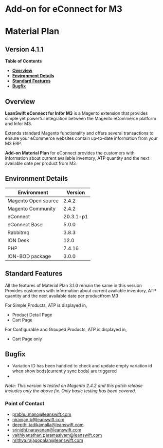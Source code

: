 
# Add-on for eConnect for M3

# **Material Plan**

## **Version 4.1.1**



**Table of Contents**

- [**Overview**](#overview)
- [**Environment Details**](#environment-details)
- [**Standard Features**](#standard-features)
- [**Bugfix**](#bugfix)

## **Overview**

 **LeanSwift eConnect for Infor M3**  is a Magento extension that provides simple yet powerful integration between the Magento eCommerce platform and Infor M3.

Extends standard Magento functionality and offers several transactions to ensure your eCommerce websites contain up-to-date information from your M3 ERP.

**Add-on Material Plan**  for eConnect provides the customers with information about current available inventory, ATP quantity and the next available date per product from M3.

## **Environment Details**

| **Environment** | **Version** |
| --- | --- |
| Magento Open source | 2.4.2 |
| Magento Community | 2.4.2 |
| eConnect | 20.3.1-p1 |
| eConnect Base | 5.0.0 |
| Rabbitmq | 3.8.3 |
| ION Desk | 12.0 |
| PHP | 7.4.16 |
| ION-BOD package | 3.0.0 |


## **Standard Features**

All the features of Material Plan 3.1.0 remain the same in this version
Provides customers with information about current available inventory, ATP quantity and the next available date per productfrom M3

For Simple Products, ATP is displayed in,
- Product Detail Page
- Cart Page

For Configurable and Grouped Products, ATP is displayed in,
- Cart Page only


## **Bugfix**

- Variation ID has been handled to check and update empty variation id when show bods(currently sync bods) are triggered
- 
_Note: This version is tested on Magento 2.4.2 and this patch release includes only the above fix. Only basic testing has been covered._

### **Point of Contact**

- [prabhu.mano@leanswift.com](mailto:prabhu.mano@leanswift.com)
- [niranjan.b@leanswift.com](mailto:niranjan.b@leanswift.com)
- [deepthi.tadikamalla@leanswift.com](mailto:deepthi@leanswift.com)
- [srinidhi.narayanan@leanswift.com](mailto:srinidhi.narayanan@leanswift.com)
- [vaithiyanathan.paramasivam@leanswift.com](mailto:vaithiyanathan.paramasivam@leanswift.com)
- [nrithya.rajagopalan@leanswift.com](mailto:nrithya.rajagopalan@leanswift.com)

